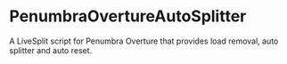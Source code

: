 # PenumbraOvertureAutoSplitter
A LiveSplit script for Penumbra Overture that provides load removal, auto splitter and auto reset.

